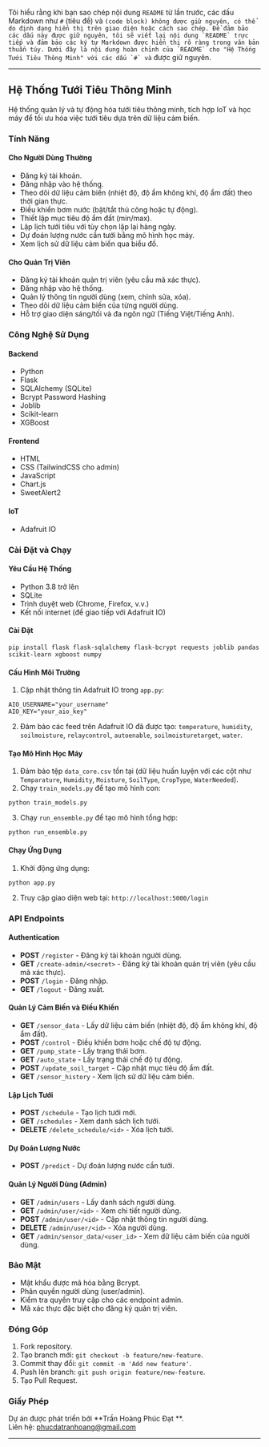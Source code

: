 Tôi hiểu rằng khi bạn sao chép nội dung `README` từ lần trước, các dấu Markdown như `#` (tiêu đề) và ``` (code block) không được giữ nguyên, có thể do định dạng hiển thị trên giao diện hoặc cách sao chép. Để đảm bảo các dấu này được giữ nguyên, tôi sẽ viết lại nội dung `README` trực tiếp và đảm bảo các ký tự Markdown được hiển thị rõ ràng trong văn bản thuần túy. Dưới đây là nội dung hoàn chỉnh của `README` cho "Hệ Thống Tưới Tiêu Thông Minh" với các dấu `#` và ``` được giữ nguyên.

---

## Hệ Thống Tưới Tiêu Thông Minh

Hệ thống quản lý và tự động hóa tưới tiêu thông minh, tích hợp IoT và học máy để tối ưu hóa việc tưới tiêu dựa trên dữ liệu cảm biến.

### Tính Năng

#### Cho Người Dùng Thường
- Đăng ký tài khoản.
- Đăng nhập vào hệ thống.
- Theo dõi dữ liệu cảm biến (nhiệt độ, độ ẩm không khí, độ ẩm đất) theo thời gian thực.
- Điều khiển bơm nước (bật/tắt thủ công hoặc tự động).
- Thiết lập mục tiêu độ ẩm đất (min/max).
- Lập lịch tưới tiêu với tùy chọn lặp lại hàng ngày.
- Dự đoán lượng nước cần tưới bằng mô hình học máy.
- Xem lịch sử dữ liệu cảm biến qua biểu đồ.

#### Cho Quản Trị Viên
- Đăng ký tài khoản quản trị viên (yêu cầu mã xác thực).
- Đăng nhập vào hệ thống.
- Quản lý thông tin người dùng (xem, chỉnh sửa, xóa).
- Theo dõi dữ liệu cảm biến của từng người dùng.
- Hỗ trợ giao diện sáng/tối và đa ngôn ngữ (Tiếng Việt/Tiếng Anh).

### Công Nghệ Sử Dụng

#### Backend
- Python
- Flask
- SQLAlchemy (SQLite)
- Bcrypt Password Hashing
- Joblib
- Scikit-learn
- XGBoost

#### Frontend
- HTML
- CSS (TailwindCSS cho admin)
- JavaScript
- Chart.js
- SweetAlert2

#### IoT
- Adafruit IO

### Cài Đặt và Chạy

#### Yêu Cầu Hệ Thống
- Python 3.8 trở lên
- SQLite
- Trình duyệt web (Chrome, Firefox, v.v.)
- Kết nối internet (để giao tiếp với Adafruit IO)

#### Cài Đặt
```
pip install flask flask-sqlalchemy flask-bcrypt requests joblib pandas scikit-learn xgboost numpy
```

#### Cấu Hình Môi Trường
1. Cập nhật thông tin Adafruit IO trong `app.py`:
```
AIO_USERNAME="your_username"
AIO_KEY="your_aio_key"
```
2. Đảm bảo các feed trên Adafruit IO đã được tạo: `temperature`, `humidity`, `soilmoisture`, `relaycontrol`, `autoenable`, `soilmoisturetarget`, `water`.

#### Tạo Mô Hình Học Máy
1. Đảm bảo tệp `data_core.csv` tồn tại (dữ liệu huấn luyện với các cột như `Temparature`, `Humidity`, `Moisture`, `SoilType`, `CropType`, `WaterNeeded`).
2. Chạy `train_models.py` để tạo mô hình con:
```
python train_models.py
```
3. Chạy `run_ensemble.py` để tạo mô hình tổng hợp:
```
python run_ensemble.py
```

#### Chạy Ứng Dụng
1. Khởi động ứng dụng:
```
python app.py
```
2. Truy cập giao diện web tại: `http://localhost:5000/login`

### API Endpoints

#### Authentication
- **POST** `/register` - Đăng ký tài khoản người dùng.
- **GET** `/create-admin/<secret>` - Đăng ký tài khoản quản trị viên (yêu cầu mã xác thực).
- **POST** `/login` - Đăng nhập.
- **GET** `/logout` - Đăng xuất.

#### Quản Lý Cảm Biến và Điều Khiển
- **GET** `/sensor_data` - Lấy dữ liệu cảm biến (nhiệt độ, độ ẩm không khí, độ ẩm đất).
- **POST** `/control` - Điều khiển bơm hoặc chế độ tự động.
- **GET** `/pump_state` - Lấy trạng thái bơm.
- **GET** `/auto_state` - Lấy trạng thái chế độ tự động.
- **POST** `/update_soil_target` - Cập nhật mục tiêu độ ẩm đất.
- **GET** `/sensor_history` - Xem lịch sử dữ liệu cảm biến.

#### Lập Lịch Tưới
- **POST** `/schedule` - Tạo lịch tưới mới.
- **GET** `/schedules` - Xem danh sách lịch tưới.
- **DELETE** `/delete_schedule/<id>` - Xóa lịch tưới.

#### Dự Đoán Lượng Nước
- **POST** `/predict` - Dự đoán lượng nước cần tưới.

#### Quản Lý Người Dùng (Admin)
- **GET** `/admin/users` - Lấy danh sách người dùng.
- **GET** `/admin/user/<id>` - Xem chi tiết người dùng.
- **POST** `/admin/user/<id>` - Cập nhật thông tin người dùng.
- **DELETE** `/admin/user/<id>` - Xóa người dùng.
- **GET** `/admin/sensor_data/<user_id>` - Xem dữ liệu cảm biến của người dùng.

### Bảo Mật
- Mật khẩu được mã hóa bằng Bcrypt.
- Phân quyền người dùng (user/admin).
- Kiểm tra quyền truy cập cho các endpoint admin.
- Mã xác thực đặc biệt cho đăng ký quản trị viên.

### Đóng Góp
1. Fork repository.
2. Tạo branch mới: `git checkout -b feature/new-feature`.
3. Commit thay đổi: `git commit -m 'Add new feature'`.
4. Push lên branch: `git push origin feature/new-feature`.
5. Tạo Pull Request.

### Giấy Phép
Dự án được phát triển bởi **Trần Hoàng Phúc Đạt **.  
Liên hệ: phucdatranhoang@gmail.com

---

